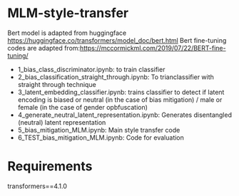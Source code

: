 # MLM-style-transfer

Bert model is adapted from huggingface https://huggingface.co/transformers/model_doc/bert.html
Bert fine-tuning codes are adapted from:https://mccormickml.com/2019/07/22/BERT-fine-tuning/

- 1_bias_class_discriminator.ipynb: to train classifier
- 2_bias_classification_straight_through.ipynb: To trianclassifier with straight through technique
- 3_latent_embedding_classifier.ipynb: trains classifier to detect if latent encoding is biased or neutral (in the case of bias mitigation) / male or female (in the case of gender opbfuscation)
- 4_generate_neutral_latent_representation.ipynb: Generates disentangled (neutral) latent representation
- 5_bias_mitigation_MLM.ipynb: Main style transfer code
- 6_TEST_bias_mitigation_MLM.ipynb: Code for evaluation

# Requirements
transformers==4.1.0
